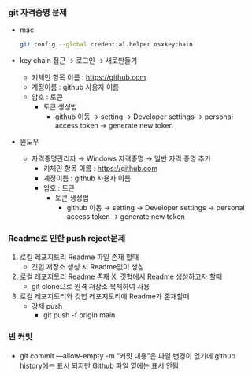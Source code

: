 ### git 자격증명 문제

- mac
    
    ```bash
    git config --global credential.helper osxkeychain
    ```
    
- key chain 접근 → 로그인 → 새로만들기
    - 키체인 항목 이름 : https://github.com
    - 계정이름 : github 사용자 이름
    - 암호 : 토큰
        - 토큰 생성법
            - github 이동 → setting → Developer settings → personal access token → generate new token
- 윈도우
    - 자격증명관리자 → Windows 자격증명 → 일반 자격 증명 추가
        - 키체인 항목 이름 : https://github.com
        - 계정이름 : github 사용자 이름
        - 암호 : 토큰
            - 토큰 생성법
                - github 이동 → setting → Developer settings → personal access token → generate new token

### Readme로 인한 push reject문제

1. 로킬 레포지토리 Readme 파일 존재 할때
    - 깃헙 저장소 생성 시 Readme없이 생성
2. 로컬 레포지토리 Readme 존재 X, 깃헙에서 Readme 생성하고자 할때
    - git clone으로 원격 저장소 복제하여 사용
3. 로컬 레포지토리와 깃헙 레포지토리에 Readme가 존재할때
    - 강제 push
        - git push -f origin main

### 빈 커밋

- git commit —allow-empty -m “커밋 내용”은 파일 변경이 없기에 github history에는 표시 되지만 Github 파일 옆에는 표시 안됨